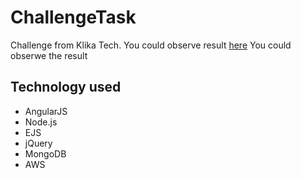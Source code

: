 # ChallengeTask
Challenge from Klika Tech. You could observe result <a href="https://stark-oasis-58039.herokuapp.com/" target="_blank">here</a>
You could obserwe the result
## Technology used
* AngularJS
* Node.js
* EJS
* jQuery
* MongoDB
* AWS
